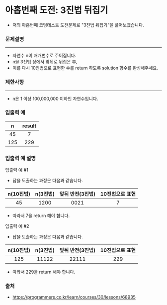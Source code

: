 아홉번째 도전: 3진법 뒤집기
=====
- 저의 아홉번째 코딩테스트 도전문제로 "3진법 뒤집기"을 풀어보겠습니다.

### 문제설명
---
* 자연수 n이 매개변수로 주어집니다. 
* n을 3진법 상에서 앞뒤로 뒤집은 후, 
* 이를 다시 10진법으로 표현한 수를 return 하도록 solution 함수를 완성해주세요.

### 제한사항
---
* n은 1 이상 100,000,000 이하인 자연수입니다.


### 입출력 예
|n|result|
|:---:|:---:|
|45|7|
|125|229|

### 입출력 예 설명
입출력 예 #1
* 답을 도출하는 과정은 다음과 같습니다.

|n(10진법)|n(3진법)|앞뒤 반전(3진법)|10진법으로 표현|
|:---:|:---:|:---:|:---:|
|45|1200|0021|7|

* 따라서 7을 return 해야 합니다.

입출력 예 #2
* 답을 도출하는 과정은 다음과 같습니다.

|n(10진법)|n(3진법)|앞뒤 반전(3진법)|10진법으로 표현|
|:---:|:---:|:---:|:---:|
|125|11122|22111|229|

* 따라서 229을 return 해야 합니다.


### 출처
- https://programmers.co.kr/learn/courses/30/lessons/68935
